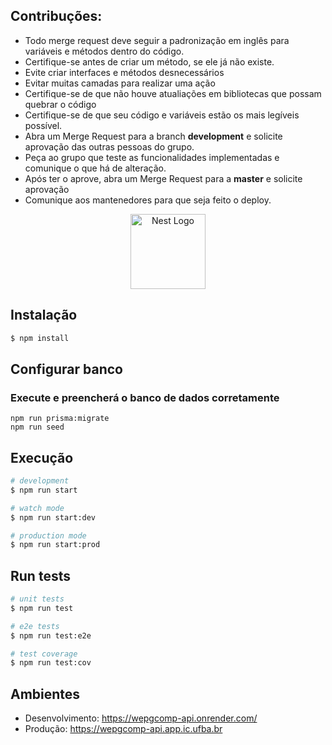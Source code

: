 ## Contribuções:
- Todo merge request deve seguir a padronização em inglês para variáveis e métodos dentro do código.
- Certifique-se antes de criar um método, se ele já não existe.
- Evite criar interfaces e métodos desnecessários
- Evitar muitas camadas para realizar uma ação
- Certifique-se de que não houve atualiações em bibliotecas que possam quebrar o código
- Certifique-se de que seu código e variáveis estão os mais legíveis possível.
- Abra um Merge Request para a branch **development** e solicite aprovação das outras pessoas do grupo.
- Peça ao grupo que teste as funcionalidades implementadas e comunique o que há de alteração.
- Após ter o aprove, abra um Merge Request para a **master** e solicite aprovação
- Comunique aos mantenedores para que seja feito o deploy.

<p align="center">
  <a href="http://nestjs.com/" target="blank"><img src="https://nestjs.com/img/logo-small.svg" width="120" alt="Nest Logo" /></a>
</p>

[circleci-image]: https://img.shields.io/circleci/build/github/nestjs/nest/master?token=abc123def456

## Instalação

```bash
$ npm install
```

## Configurar banco
### Execute e preencherá o banco de dados corretamente
```
npm run prisma:migrate
npm run seed
```

## Execução

```bash
# development
$ npm run start

# watch mode
$ npm run start:dev

# production mode
$ npm run start:prod
```

## Run tests

```bash
# unit tests
$ npm run test

# e2e tests
$ npm run test:e2e

# test coverage
$ npm run test:cov
```

## Ambientes

- Desenvolvimento: https://wepgcomp-api.onrender.com/
- Produção: https://wepgcomp-api.app.ic.ufba.br
